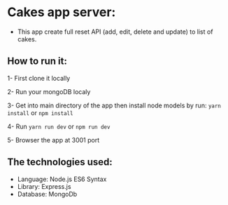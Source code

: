 # Cakes app server:
- This app create full reset API (add, edit, delete and update) to list of cakes.

## How to run it:
1- First clone it locally

2- Run your mongoDB localy

3- Get into main directory of the app then install node models by run: `yarn install` or `npm install`

4- Run `yarn run dev` or `npm run dev`

5- Browser the app at 3001 port

## The technologies used:
- Language: Node.js ES6 Syntax
- Library: Express.js
- Database: MongoDb
